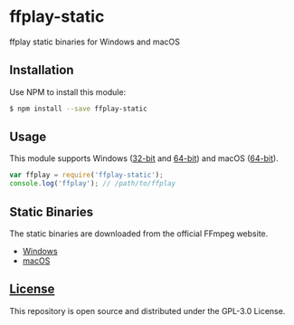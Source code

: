 # ffplay-static
ffplay static binaries for Windows and macOS

## Installation
Use NPM to install this module:
```bash
$ npm install --save ffplay-static
```

## Usage
This module supports Windows ([32-bit](https://ffmpeg.zeranoe.com/builds/win32/static/ffmpeg-3.2.2-win32-static.zip) and [64-bit](https://ffmpeg.zeranoe.com/builds/win64/static/ffmpeg-3.2.2-win64-static.zip)) and macOS ([64-bit](https://evermeet.cx/pub/ffplay/ffplay-3.2.2.7z)).
```javascript
var ffplay = require('ffplay-static');
console.log('ffplay'); // /path/to/ffplay
```

## Static Binaries
The static binaries are downloaded from the official FFmpeg website.

- [Windows](https://ffmpeg.zeranoe.com/builds/)
- [macOS](https://evermeet.cx/ffmpeg/)

## [License](LICENSE)
This repository is open source and distributed under the GPL-3.0 License.
